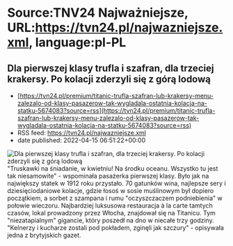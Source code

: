 # Source:TNV24 Najważniejsze, URL:https://tvn24.pl/najwazniejsze.xml, language:pl-PL

## Dla pierwszej klasy trufla i szafran, dla trzeciej krakersy. Po kolacji zderzyli się z górą lodową
 - [https://tvn24.pl/premium/titanic-trufla-szafran-lub-krakersy-menu-zalezalo-od-klasy-pasazerow-tak-wygladala-ostatnia-kolacja-na-statku-5674083?source=rss](https://tvn24.pl/premium/titanic-trufla-szafran-lub-krakersy-menu-zalezalo-od-klasy-pasazerow-tak-wygladala-ostatnia-kolacja-na-statku-5674083?source=rss)
 - RSS feed: https://tvn24.pl/najwazniejsze.xml
 - date published: 2022-04-15 06:51:22+00:00

<img alt="Dla pierwszej klasy trufla i szafran, dla trzeciej krakersy. Po kolacji zderzyli się z górą lodową" src="https://tvn24.pl/najnowsze/cdn-zdjecie-vz59t5-14-kwietnia-1912-roku-podano-ostatni-obiad-na-titanicu-5675396/alternates/LANDSCAPE_1280" />
    "Truskawki na śniadanie, w kwietniu! Na środku oceanu. Wszystko tu jest tak niesamowite" - wspominała pasażerka pierwszej klasy. Było jak na największy statek w 1912 roku przystało. 70 gatunków wina, najlepsze sery i dziesięciodaniowe kolacje, gdzie łosoś w sosie muślinowym był dopiero początkiem, a sorbet z szampana i rumu "oczyszczaczem podniebienia" w połowie wieczoru. Najbardziej luksusowa restauracja à la carte tamtych czasów, lokal prowadzony przez Włocha, znajdował się na Titanicu. Tym "niezatapialnym" gigancie, który poszedł na dno w niecałe trzy godziny. "Kelnerzy i kucharze zostali pod pokładem, zginęli jak szczury" - opisywała jedna z brytyjskich gazet.

